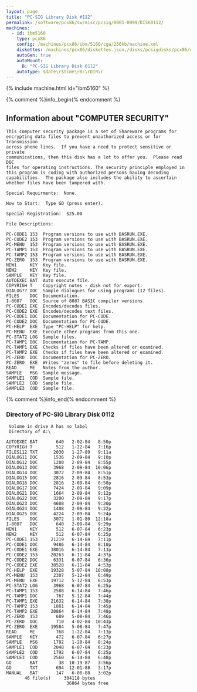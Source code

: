 ```yaml
---
layout: page
title: "PC-SIG Library Disk #112"
permalink: /software/pcx86/sw/misc/pcsig/0001-0999/DISK0112/
machines:
  - id: ibm5160
    type: pcx86
    config: /machines/pcx86/ibm/5160/cga/256kb/machine.xml
    diskettes: /machines/pcx86/diskettes.json,/disks/pcsigdisks/pcx86/diskettes.json
    autoGen: true
    autoMount:
      B: "PC-SIG Library Disk 0112"
    autoType: $date\r$time\rB:\rDIR\r
---
```


{% include machine.html id="ibm5160" %}

{% comment %}info_begin{% endcomment %}

## Information about "COMPUTER SECURITY"

    This computer security package is a set of Shareware programs for
    encrypting data files to prevent unauthorized access or for transmission
    across phone lines.  If you have a need to protect sensitive or private
    communications, then this disk has a lot to offer you.  Please read DOC
    files for operating instructions. The security principle employed in
    this program is coding with authorized persons having decoding
    capabilities.  The package also includes the ability to ascertain
    whether files have been tampered with.
    
    Special Requirments:  None.
    
    How to Start:  Type GO (press enter).
    
    Special Registration:  $25.00
    
    File Descriptions:
    
    PC-CODE1 153  Program versions to use with BASRUN.EXE.
    PC-CODE2 153  Program versions to use with BASRUN.EXE.
    PC-MENU  153  Program versions to use with BASRUN.EXE.
    PC-TAMP1 153  Program versions to use with BASRUN.EXE.
    PC-TAMP2 153  Program versions to use with BASRUN.EXE.
    PC-ZERO  153  Program versions to use with BASRUN.EXE.
    NEW1     KEY  Key file.
    NEW2     KEY  Key file.
    SAMPLE   KEY  Key file.
    AUTOEXEC BAT  Auto execute file.
    COPYRIGH T    Copyright notes - disk not for export.
    DIALOG?? DOC  Sample dialogues for using programs (12 files).
    FILES    DOC  Documentation.
    I-8087   DOC  Source of 8087 BASIC compiler versions.
    PC-CODE1 EXE  Encodes/decodes files.
    PC-CODE2 EXE  Encodes/decodes text files.
    PC-CODE1 DOC  Documentation for PC-CODE.
    PC-CODE2 DOC  Documentation for PC-CODE.
    PC-HELP  EXE  Type "PC-HELP" for help.
    PC-MENU  EXE  Execute other programs from this one.
    PC-STAT2 LOG  Sample files.
    PC-TAMP1 DOC  Documentation for PC-TAMP.
    PC-TAMP1 EXE  Checks if files have been altered or examined.
    PC-TAMP2 EXE  Checks if files have been altered or examined.
    PC-ZERO  DOC  Documentation for PC-ZERO.
    PC-ZERO  EXE  Writes "zeros" to file before deleting it.
    READ     ME   Notes from the author.
    SAMPLE   MSG  Sample message.
    SAMPLE1  COD  Sample file.
    SAMPLE2  COD  Sample file.
    SAMPLE3  COD  Sample file.
{% comment %}info_end{% endcomment %}


### Directory of PC-SIG Library Disk 0112

     Volume in drive A has no label
     Directory of A:\

    AUTOEXEC BAT       640   2-02-84   8:50p
    COPYRIGH T         512   1-22-84   7:16p
    FILES112 TXT      2030   1-27-89   9:11a
    DIALOG11 DOC      1536   2-09-84   9:10p
    DIALOG12 DOC      1280   2-09-84   8:55p
    DIALOG13 DOC      3968   2-09-84  10:06p
    DIALOG14 DOC      3072   2-09-84   8:51p
    DIALOG15 DOC      2816   2-09-84   8:53p
    DIALOG16 DOC      2816   2-09-84   8:58p
    DIALOG17 DOC      7424   2-09-84   9:09p
    DIALOG21 DOC      1664   2-09-84   9:12p
    DIALOG22 DOC      3200   2-09-84   9:17p
    DIALOG23 DOC      4608   2-09-84   9:20p
    DIALOG24 DOC      1408   2-09-84   9:22p
    DIALOG25 DOC      4224   2-09-84   9:24p
    FILES    DOC      3072   1-01-80  12:18a
    I-8087   DOC       640   2-09-84   9:29p
    NEW1     KEY       512   6-07-84   6:23p
    NEW2     KEY       512   6-07-84   6:25p
    PC-CODE1 153     21219   6-14-84   7:11p
    PC-CODE1 DOC      9486   6-14-84   8:10p
    PC-CODE1 EXE     38016   6-14-84   7:13p
    PC-CODE2 153     20263   6-11-84   4:37p
    PC-CODE2 DOC      6331   6-07-84   6:36p
    PC-CODE2 EXE     38528   6-11-84   4:53p
    PC-HELP  EXE     19328   5-07-84  10:08p
    PC-MENU  153      2307   5-12-84   6:49p
    PC-MENU  EXE     19712   5-12-84   6:53p
    PC-STAT2 LOG      3968   6-07-84   6:25p
    PC-TAMP1 153      2588   6-14-84   7:46p
    PC-TAMP1 DOC       767   5-12-84   7:44p
    PC-TAMP1 EXE     21632   6-14-84   7:38p
    PC-TAMP2 153      1881   6-14-84   7:45p
    PC-TAMP2 EXE     20864   6-14-84   7:48p
    PC-ZERO  153       689   5-08-84   7:46p
    PC-ZERO  DOC       710   4-02-84  10:43p
    PC-ZERO  EXE     19584   5-08-84   7:47p
    READ     ME        768   1-22-84   7:13p
    SAMPLE   KEY       472   6-07-84   6:27p
    SAMPLE   MSG      1792   1-20-84   8:24p
    SAMPLE1  COD      2048   6-07-84   6:23p
    SAMPLE2  COD      1792   6-07-84   6:25p
    SAMPLE3  COD      2560   6-14-84   6:48p
    GO       BAT        38  10-19-87   3:56p
    GO       TXT       694  12-01-88   3:17p
    MANUAL   BAT       147   6-08-88   3:02p
           46 file(s)     304118 bytes
                           36864 bytes free
